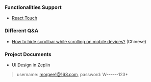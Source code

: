 ### Functionalities Support
* [React Touch](https://github.com/phil303/react-touch)

### Different Q&A
* [How to hide scrollbar while scrolling on mobile devices?](https://segmentfault.com/q/1010000005758786) (Chinese)

### Project Documents
* [UI Design in Zeplin](https://app.zeplin.io/project.html#pid=5885d0a71a7ebf6979c44b43&sid=58878546ed924a795ded73e1)
> username: morgee1@163.com, password: W------123*